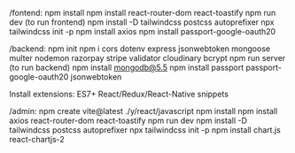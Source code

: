 /fontend:
      npm install
      npm install react-router-dom react-toastify 
      npm run dev (to run frontend)
      npm install -D tailwindcss postcss autoprefixer
      npx tailwindcss init -p
      npm install axios
      npm install passport-google-oauth20

/backend:
      npm init
      npm i cors dotenv express jsonwebtoken mongoose multer nodemon razorpay stripe validator cloudinary bcrypt
      npm run server (to run backend)
      npm install mongodb@5.5
      npm install passport passport-google-oauth20 jsonwebtoken

Install extensions: 
      ES7+ React/Redux/React-Native snippets

/admin:
      npm create vite@latest ./y/react/javascript
      npm install 
      npm install axios react-router-dom react-toastify
      npm run dev
      npm install -D tailwindcss postcss autoprefixer
      npx tailwindcss init -p
      npm install chart.js react-chartjs-2
